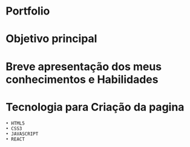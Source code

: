 # Portfolio


# Objetivo principal


# Breve apresentação dos meus conhecimentos e Habilidades
        
   # Tecnologia para Criação da pagina
    • HTML5
    • CSS3
    • JAVASCRIPT
    • REACT
